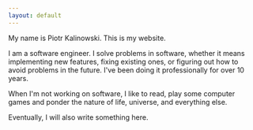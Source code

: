 ```yaml
---
layout: default
---
```


My name is Piotr Kalinowski. This is my website.

I am a software engineer. I solve problems in software, whether it means
implementing new features, fixing existing ones, or figuring out how to avoid
problems in the future. I've been doing it professionally for over 10 years.

When I'm not working on software, I like to read, play some computer games and
ponder the nature of life, universe, and everything else.

Eventually, I will also write something here.
